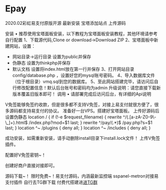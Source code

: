 # Epay
2020.02彩虹易支付原版开源
最新安装
宝塔添加站点
上传源码

安装
•	推荐使用宝塔面板安装，以下教程为宝塔面板安装教程，其他环境请参考自行配置
1、下载源代码,Clone or download->Download ZIP
2、宝塔面板中新建网站，设置：
 + 网站目录->运行目录 设置为public并保存
 + 伪静态 设置为thinkphp并保存
 + 默认文档 设置将index.html放在第一行并保存
3、打开网站目录 config/database.php ，设置好您的mysql账号密码。
4、导入数据库文件（位于根目录）vmq.sql到您的数据库。
5、至此网站搭建完毕，请访问后自行修改配置信息！默认后台账号和密码均为admin
升级说明：请您直接下载新版本覆盖旧版本即可！
调用
•	请部署完成后访问后台，有详细的Api说明











V免签能够免签约收款，但是很多都不支持V免签，对接上易支付就很方便了，很多源码都支持易支付的协议。
准备好一台VPS。搭建好宝塔面板。
上传好源码后
设置伪静态
location / {
 if (!-e $request_filename) {
   rewrite ^/(.[a-zA-Z0-9\-\_]+).html$ /index.php?mod=$1 last;
 }
 rewrite ^/pay/(.*)$ /pay.php?s=$1 last;
}
location ^~ /plugins {
  deny all;
}
location ^~ /includes {
  deny all;
}
 
 
成功安装，如需重新安装，请手动删除install目录下install.lock文件！
上传V免签插件。
 
 
配置好V免签密钥~！
 
创建好商户直接对接即可。
 
源码下载~！
限时免费~！易支付源码，内涵最新监控端
sspanel-metron对接易支付插件 自行去TG群下载
付费代搭建进[进TG群](https://t.me/huashengkeji1)


